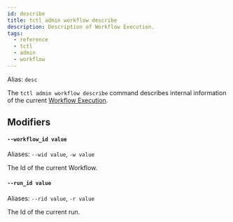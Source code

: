 ```yaml
---
id: describe
title: tctl admin workflow describe
description: Description of Workflow Execution.
tags:
  - reference
  - tctl
  - admin
  - workflow
---
```


Alias: `desc`

The `tctl admin workflow describe` command describes internal information of the current [Workflow Execution](/workflows/#workflow-execution).

## Modifiers

#### `--workflow_id value`

Aliases: `--wid value`, `-w value`

The Id of the current Workflow.

#### `--run_id value`

Aliases: `--rid value`, `-r value`

The Id of the current run.
